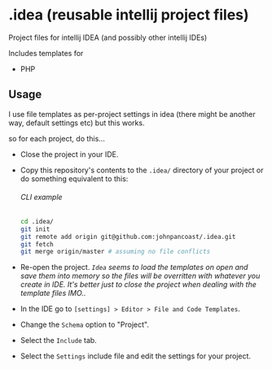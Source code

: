 # .idea (reusable intellij project files)

Project files for intellij IDEA (and possibly other intellij IDEs)

Includes templates for

* PHP

## Usage
I use file templates as per-project settings in idea (there might be another
way, default settings etc) but this works.

so for each project, do this...

* Close the project in your IDE.
* Copy this repository's contents to the `.idea/` directory of your project or
  do something equivalent to this:

    ###### CLI example
    ```bash
    cd .idea/
    git init
    git remote add origin git@github.com:johnpancoast/.idea.git
    git fetch
    git merge origin/master # assuming no file conflicts
    ```
* Re-open the project. *`Idea` seems to load the templates on open and save them
  into memory so the files will be overritten with whatever you create in
  IDE. It's better just to close the project when dealing with the template
  files IMO.*.
* In the IDE go to `[settings] > Editor > File and Code Templates`.
* Change the `Schema` option to "Project". 
* Select the `Include` tab.
* Select the `Settings` include file and edit the settings for your project.
